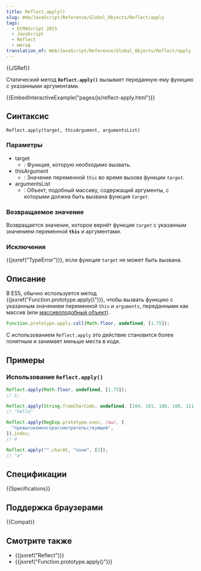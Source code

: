 ```yaml
---
title: Reflect.apply()
slug: Web/JavaScript/Reference/Global_Objects/Reflect/apply
tags:
  - ECMAScript 2015
  - JavaScript
  - Reflect
  - метод
translation_of: Web/JavaScript/Reference/Global_Objects/Reflect/apply
---
```


{{JSRef}}

Статический метод **`Reflect.apply()`** вызывает переданную ему функцию с указанными аргументами.

{{EmbedInteractiveExample("pages/js/reflect-apply.html")}}

## Синтаксис

```
Reflect.apply(target, thisArgument, argumentsList)
```

### Параметры

- target
  - : Функция, которую необходимо вызвать.
- thisArgument
  - : Значение переменной `this` во время вызова функции _`target`_.
- argumentsList
  - : Объект, подобный массиву, содержащий аргументы, с которыми должна быть вызвана функция _`target`_.

### Возвращаемое значение

Возвращается значение, которое вернёт функция _`target`_ с указанным значением переменной **`this`** и аргументами.

### Исключения

{{jsxref("TypeError")}}, если функция `target` не может быть вызвана.

## Описание

В ES5, обычно используется метод {{jsxref("Function.prototype.apply()")}}, чтобы вызвать функцию с указанным значением переменной `this` и `arguments`, переданными как массив (или [массивоподобный объект](/ru/docs/Web/JavaScript/Guide/Indexed_collections#Working_with_array-like_objects)).

```js
Function.prototype.apply.call(Math.floor, undefined, [1.75]);
```

С использованием `Reflect.apply` это действие становится более понятным и занимает меньше места в коде.

## Примеры

### Использование `Reflect.apply()`

```js
Reflect.apply(Math.floor, undefined, [1.75]);
// 1;

Reflect.apply(String.fromCharCode, undefined, [104, 101, 108, 108, 111]);
// "hello"

Reflect.apply(RegExp.prototype.exec, /вы/, [
  "превысокомногорассмотрительствующий",
]).index;
// 4

Reflect.apply("".charAt, "пони", [3]);
// "и"
```

## Спецификации

{{Specifications}}

## Поддержка браузерами

{{Compat}}

## Смотрите также

- {{jsxref("Reflect")}}
- {{jsxref("Function.prototype.apply()")}}
